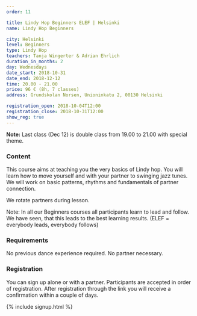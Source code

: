 ```yaml
---
order: 11

title: Lindy Hop Beginners ELEF | Helsinki
name: Lindy Hop Beginners

city: Helsinki
level: Beginners
type: Lindy Hop
teachers: Tanja Wingerter & Adrian Ehrlich 
duration_in_months: 2
day: Wednesdays
date_start: 2018-10-31
date_end: 2018-12-12
time: 20.00 - 21.00
price: 96 € (8h, 7 classes)
address: Grundskolan Norsen, Unioninkatu 2, 00130 Helsinki

registration_open: 2018-10-04T12:00
registration_close: 2018-10-31T12:00
show_reg: true
---
```


**Note:** Last class (Dec 12) is double class from 19.00 to 21.00 with special theme.

### Content
This course aims at teaching you the very basics of Lindy hop. You will learn how to move yourself and with your partner to swinging jazz tunes. We will work on basic patterns, rhythms and fundamentals of partner connection.

We rotate partners during lesson.

Note: In all our Beginners courses all participants learn to lead and follow. We have seen, that this leads to the best learning results. (ELEF = everybody leads, everybody follows)

### Requirements
No previous dance experience required. No partner necessary.

### Registration
You can sign up alone or with a partner. Participants are accepted in order of registration. After registration through the link you will receive a confirmation within a couple of days.

{% include signup.html %}


